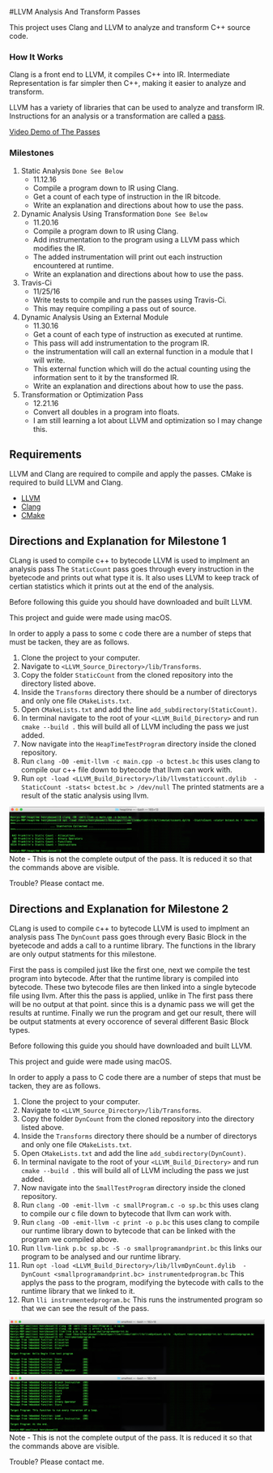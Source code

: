 #LLVM Analysis And Transform Passes

This project uses Clang and LLVM to analyze and transform C++ source code.

### How It Works

Clang is a front end to LLVM, it compiles C++ into IR. Intermediate Representation is far simpler then C++, making it easier to analyze and transform.

LLVM has a variety of libraries that can be used to analyze and transform IR. Instructions for an analysis or a transformation are called a [pass](http://llvm.org/docs/GettingStarted.html#overview).



[Video Demo of The Passes](https://youtu.be/gS9D2PHjrmM)



### Milestones

1. Static Analysis `Done See Below`                        
    * 11.12.16
    * Compile a program down to IR using Clang.
    * Get a count of each type of instruction in the IR bitcode.
    * Write an explanation and directions about how to use the pass.
2.  Dynamic Analysis Using Transformation  `Done See Below`        
    * 11.20.16 
    * Compile a program down to IR using Clang.
    * Add instrumentation to the program using a LLVM pass which modifies the IR.
    * The added instrumentation will print out each instruction encountered at runtime.
    * Write an explanation and directions about how to use the pass.
3. Travis-Ci                                    
    * 11/25/16
    * Write tests to compile and run the passes using Travis-Ci.
    * This may require compiling a pass out of source.
4. Dynamic Analysis Using an External Module    
    * 11.30.16        
    * Get a count of each type of instruction as executed at runtime.
    * This pass will add instrumentation to the program IR.
    * the instrumentation will call an external function in a module that I will write.
    * This external function which will do the actual counting using the information sent to it by the transformed IR.
    * Write an explanation and directions about how to use the pass.
5. Transformation or Optimization Pass
    * 12.21.16
    * Convert all doubles in a program into floats.
    * I am still learning a lot about LLVM and optimization so I may change this.


## Requirements

LLVM and Clang are required to compile and apply the passes.
CMake is required to build LLVM and Clang.

* [LLVM](http://llvm.org/docs/GettingStarted.html#overview)
* [Clang](http://clang.llvm.org/get_started.html)
* [CMake](http://llvm.org/docs/GettingStarted.html#overview)



## Directions and Explanation for Milestone 1

CLang is used to compile c++ to bytecode
LLVM is used to implment an analysis pass
The `StaticCount` pass goes through every instruction in the byetecode and prints out what type it is. It also uses LLVM to keep track of certian statistics which it prints out at the end of the analysis.


Before following this guide you should have downloaded and built LLVM.

This project and guide were made using macOS.

In order to apply a pass to some c code there are a number of steps that must be tacken, they are as follows.

1. Clone the project to your computer.
2. Navigate to `<LLVM_Source_Directory>/lib/Transforms`.
3. Copy the folder `StaticCount` from the cloned repository into the directory listed above.
4. Inside the `Transforms` directory there should be a number of directorys and only one file `CMakeLists.txt`.
5. Open `CMakeLists.txt` and add the line `add_subdirectory(StaticCount)`.
6. In terminal navigate to the root of your `<LLVM_Build_Directory>` and run `cmake --build .` this will build all of LLVM including the pass we just added.
7. Now navigate into the `HeapTimeTestProgram` directory inside the cloned repository.
8. Run `clang -O0 -emit-llvm -c main.cpp -o bctest.bc` this uses clang to compile our c++ file down to bytecode that llvm can work with.
9. Run `opt -load <LLVM_Build_Directory>/lib/llvmstaticcount.dylib  -StaticCount -stats< bctest.bc > /dev/null` The printed statments are a result of the static analysis using llvm.


![Screenshot](/images/milestone1.jpg)
Note - This is not the complete output of the pass. It is reduced it so that the commands above are visible.


Trouble? Please contact me.

## Directions and Explanation for Milestone 2

CLang is used to compile c++ to bytecode
LLVM is used to implment an analysis pass
The `DynCount` pass goes through every Basic Block in the byetecode and adds a call to a runtime library. The functions in the library are only output statments for this milestone. 

First the pass is compiled just like the first one, next we compile the test program into bytecode. After that the runtime library is compiled into bytecode. These two bytecode files are then linked into a single bytecode file using llvm. After this the pass is applied, unlike in The first pass there will be no output at that point. since this is a dynamic pass we will get the results at runtime. Finally we run the program and get our result, there will be output statments at every occorence of several different Basic Block types.

Before following this guide you should have downloaded and built LLVM.

This project and guide were made using macOS.

In order to apply a pass to C code there are a number of steps that must be tacken, they are as follows.

1. Clone the project to your computer.
2. Navigate to `<LLVM_Source_Directory>/lib/Transforms`.
3. Copy the folder `DynCount` from the cloned repository into the directory listed above.
4. Inside the `Transforms` directory there should be a number of directorys and only one file `CMakeLists.txt`.
5. Open `CMakeLists.txt` and add the line `add_subdirectory(DynCount)`.
6. In terminal navigate to the root of your `<LLVM_Build_Directory>` and run `cmake --build .` this will build all of LLVM including the pass we just added.
7. Now navigate into the `SmallTestProgram` directory inside the cloned repository.
8. Run `clang -O0 -emit-llvm -c smallProgram.c -o sp.bc` this uses clang to compile our c file down to bytecode that llvm can work with.
9. Run `clang -O0 -emit-llvm -c print -o p.bc` this uses clang to compile our runtime library down to bytecode that can be linked with the program we compiled above.
10. Run `llvm-link p.bc sp.bc -S -o smallprogramandprint.bc` this links our program to be analysed and our runtime library.
11. Run `opt -load <LLVM_Build_Directory>/lib/llvmDynCount.dylib  -DynCount <smallprogramandprint.bc> instrumentedprogram.bc` This applys the pass to the program, modifying the bytecode with calls to the runtime library that we linked to it.
12. Run `lli instrumentedprogram.bc` This runs the instrumented program so that we can see the result of the pass.


![Screenshot](/images/milestone2.jpg)
![Screenshot](/images/milestone2_2.jpg)
Note - This is not the complete output of the pass. It is reduced it so that the commands above are visible.

Trouble? Please contact me.











